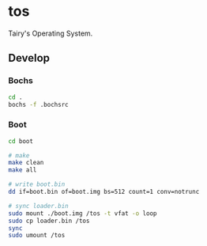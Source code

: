# tos

Tairy's Operating System.

## Develop

### Bochs

```bash
cd .
bochs -f .bochsrc
```

### Boot

```bash
cd boot

# make
make clean
make all

# write boot.bin
dd if=boot.bin of=boot.img bs=512 count=1 conv=notrunc

# sync loader.bin
sudo mount ./boot.img /tos -t vfat -o loop
sudo cp loader.bin /tos
sync
sudo umount /tos
```

